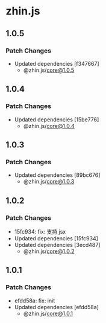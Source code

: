 # zhin.js

## 1.0.5

### Patch Changes

- Updated dependencies [f347667]
  - @zhin.js/core@1.0.5

## 1.0.4

### Patch Changes

- Updated dependencies [15be776]
  - @zhin.js/core@1.0.4

## 1.0.3

### Patch Changes

- Updated dependencies [89bc676]
  - @zhin.js/core@1.0.3

## 1.0.2

### Patch Changes

- 15fc934: fix: 支持 jsx
- Updated dependencies [15fc934]
- Updated dependencies [3ecd487]
  - @zhin.js/core@1.0.2

## 1.0.1

### Patch Changes

- efdd58a: fix: init
- Updated dependencies [efdd58a]
  - @zhin.js/core@1.0.1
